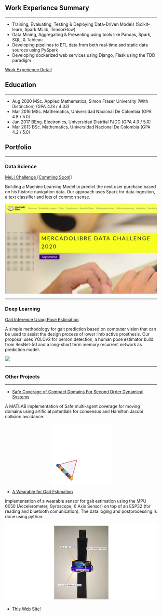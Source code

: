 ## Work Experience Summary
---
* Training, Evaluating, Testing & Deploying Data-Driven Models (Scikit-learn, Spark MLlib, TensorFlow)
* Data Mining, Aggregating & Presenting using tools like Pandas, Spark, SQL, & Tableau
* Developing pipelines to ETL data from both real-time and static data sources using PySpark
* Developing dockerized web services using Django, Flask using the TDD paradigm

[Work Experience Detail](/work_experience)

## Education
---
* Aug 2020    MSc. Applied Mathematics, Simon Fraser University (With Distinction) 	(GPA 4.18 / 4.33)
* Mar 2016    MSc. Mathematics, Universidad Nacional De Colombia	(GPA 4.8 / 5.0)
* Jun 2017    BEng. Electronics, Universidad Distrital FJDC 	(GPA 4.0 / 5.0)
* Mar 2013    BSc. Mathematics, Universidad Nacional De Colombia 	(GPA 4.2 / 5.0)

## Portfolio
---
### Data Science 
[MeLi Challenge [Comming Soon!]](https://ml-challenge.mercadolibre.com)

Building a Machine Learning Model to predict the next user purchase based on his historic navigation data. Our approach uses Spark for data ingestion, a text classifier and lots of common sense. 

<img src="images/meli-challenge.png?raw=true"/>

---
### Deep Learning
[Gait Inference Using Pose Estimation](https://github.com/juandados/gait-inference)

A simple methodology for gait prediction based on computer vision that can be used to assist the design process of lower limb active prosthesis. Our proposal uses YOLOv2 for person detection, a human pose estimator build from ResNet-50 and a long-short term memory recurrent network as prediction model.

<img src="images/pose_estimation_animation.gif?raw=true"/>

---

### Other Projects
---
- [Safe Coverage of Compact Domains For Second Order Dynamical Systems](https://github.com/juandados/self-propelling)

A MATLAB implementation of Safe multi-agent coverage for moving domains using artificial potentials for consensus and Hamilton Jacobi collision avoidance.

<div style="display: flex; justify-content: center;">
<img src="images/moving-triangle.gif?raw=true"/>
</div>

- [A Wearable for Gait Estimation](https://github.com/juandados/gait-wearable)

Implementation of a wearable sensor for gait estimation using the MPU 6050 (Accelerometer, Gyroscope, 6 Axis Sensor) on top of an ESP32 (for reading and bluetooth comunication). The data loging and postprocessing is done using python.

<img src="images/gait-wearable.png?raw=true"/>

- [This Web Site!](https://github.com/juandados/juandados.github.io)
